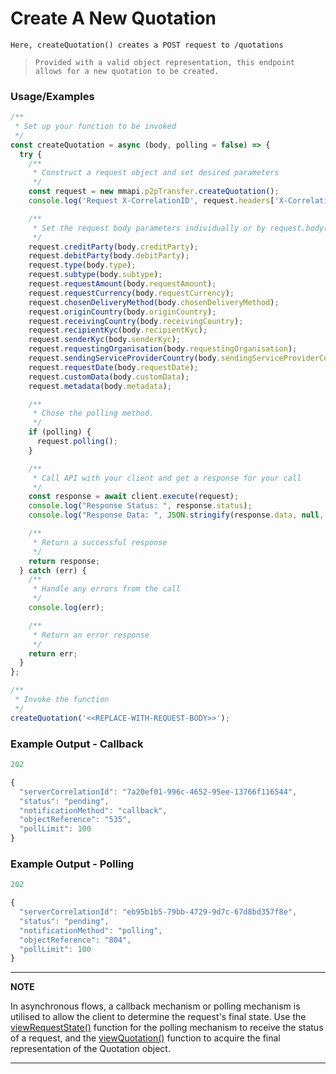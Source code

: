 # Create A New Quotation

`Here, createQuotation() creates a POST request to /quotations`

> `Provided with a valid object representation, this endpoint allows for a new quotation to be created.`

### Usage/Examples

```javascript
/**
 * Set up your function to be invoked
 */
const createQuotation = async (body, polling = false) => {
  try {
    /**
     * Construct a request object and set desired parameters
     */
    const request = new mmapi.p2pTransfer.createQuotation();
    console.log('Request X-CorrelationID', request.headers['X-CorrelationID']);

    /**
     * Set the request body parameters individually or by request.body(body);
     */
    request.creditParty(body.creditParty);
    request.debitParty(body.debitParty);
    request.type(body.type);
    request.subtype(body.subtype);
    request.requestAmount(body.requestAmount);
    request.requestCurrency(body.requestCurrency);
    request.chosenDeliveryMethod(body.chosenDeliveryMethod);
    request.originCountry(body.originCountry);
    request.receivingCountry(body.receivingCountry);
    request.recipientKyc(body.recipientKyc);
    request.senderKyc(body.senderKyc);
    request.requestingOrganisation(body.requestingOrganisation);
    request.sendingServiceProviderCountry(body.sendingServiceProviderCountry);
    request.requestDate(body.requestDate);
    request.customData(body.customData);
    request.metadata(body.metadata);

    /**
     * Chose the polling method.
     */
    if (polling) {
      request.polling();
    }

    /**
     * Call API with your client and get a response for your call
     */
    const response = await client.execute(request);
    console.log("Response Status: ", response.status);
    console.log("Response Data: ", JSON.stringify(response.data, null, 4));

    /**
     * Return a successful response
     */
    return response;
  } catch (err) {
    /**
     * Handle any errors from the call
     */
    console.log(err);

    /**
     * Return an error response
     */
    return err;
  }
};

/**
 * Invoke the function
 */
createQuotation('<<REPLACE-WITH-REQUEST-BODY>>');
```

### Example Output - Callback

```javascript
202

{
  "serverCorrelationId": "7a20ef01-996c-4652-95ee-13766f116544",
  "status": "pending",
  "notificationMethod": "callback",
  "objectReference": "535",
  "pollLimit": 100
}
```

### Example Output - Polling

```javascript
202

{
  "serverCorrelationId": "eb95b1b5-79bb-4729-9d7c-67d8bd357f8e",
  "status": "pending",
  "notificationMethod": "polling",
  "objectReference": "804",
  "pollLimit": 100
}
```

---

**NOTE**

In asynchronous flows, a callback mechanism or polling mechanism is utilised to allow the client to determine the request's final state. Use the [viewRequestState()](viewRequestState.Readme.md) function for the polling mechanism to receive the status of a request, and the [viewQuotation()](viewQuotation.Readme.md) function to acquire the final representation of the Quotation object.

---